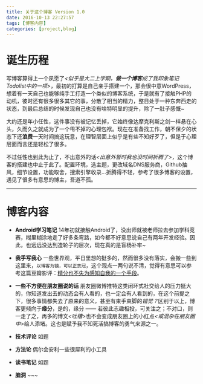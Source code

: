```yaml
---
title: 关于这个博客 Version 1.0
date: 2016-10-13 22:27:57
tags: [博客内容]
categories: [project,blog]
---
```


# 诞生历程

写博客算得上一个夙愿了<I><似乎是大二上学期，**做一个博客**成了我印象笔记Todolist中的一项></I>，最初的打算是自己亲手搭建一个，那会很中意WordPress，想着有一天自己也能够纯手工打造一个类似的博客系统，于是就有了接触PHP的动机，彼时还有很多很多其它的事，分散了相当的精力，整日处于一种东奔西走的状态，到最后总结的时候发现自己也没有啥特明显的提升，除了一肚子感慨~

<!--more-->

大约还是年小任性，这件事没有被记忆丢掉，它始终像达摩克利斯之剑一样悬在心头，久而久之就成为了一个甩不掉的心理包袱。现在在准备找工作，朝不保夕的状态下还**浪费**一天时间搞这玩意，在理智层面上似乎是有些不知好歹了，但是于心理层面而言还是轻松了很多。

不过任性也到此为止了，不出意外的话<I><出意外暂时我也没时间折腾了></I>，这个博客的搭建也中止于此了。配置环境，选主题，更改域名DNS服务商，Github抽风，细节设置，功能取舍，搜索引擎收录...折腾得不轻，参考了很多博客的设置，遇见了很多有意思的博主，吾道不孤。

___

# 博客内容

* **Android学习笔记**  14年初就接触Android了，没出师就被老师拉去参加学科竞赛，糊里糊涂地走了好多条弯路，如今都不好意思说自己有两年开发经验。因此，也远远没达到造轮子的层次，现在真的是盲杨补牢~


* **我手写我心** 一些世界观，平日里想的挺多的，然而很多没有落实，会搬一些到这里来，`以博客为镜，可以正衣冠`，这个观点一两句说不清，觉得有意思可以参考这篇豆瓣影评：[精分也不失为感知自我的一个手段](https://movie.douban.com/review/7989551/)。
* **一些不方便在朋友圈说的话** 朋友圈微博推特这类闭环式社交给人的压力挺大的，你知道发出去的动态会有人看的，也一定会有人看到的，在这个前提之下，很多事情都失去了原来的意义，甚至有束手束脚的<I>错觉？</I>区别于以上，博客更倾向于**缘分**，是的，缘分 —— 若彼此志趣相投，可关注之；不对口，则一走了之，再多的博文<I><吐槽></I>也不会变成朋友圈上的小红点<I><或混杂在朋友圈中></I>给人添堵。这也是赋予我不知死活搞博客的勇气来源之一。
* **技术评论** 如题
* **方法论** 偶尔会安利一些很犀利的小工具
* **读书笔记** 如题
* **脑洞** ~~~
